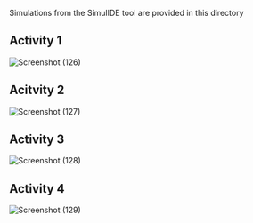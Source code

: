 Simulations from the SimulIDE tool are provided in this directory

## Activity 1
![Screenshot (126)](https://user-images.githubusercontent.com/65439506/116605836-90180000-a94d-11eb-8b7f-82cd488db5f0.png)

## Acitvity 2
![Screenshot (127)](https://user-images.githubusercontent.com/65439506/116605943-ab830b00-a94d-11eb-9167-a9b543145ca9.png)

## Activity 3 
![Screenshot (128)](https://user-images.githubusercontent.com/65439506/116606046-cb1a3380-a94d-11eb-827b-7d55a8960d2a.png)

## Activity 4
![Screenshot (129)](https://user-images.githubusercontent.com/65439506/116606087-d66d5f00-a94d-11eb-894b-2d8a69b8cc50.png)
